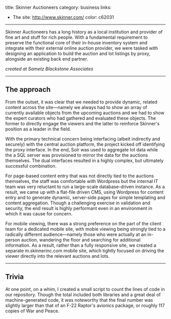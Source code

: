 title: Skinner Auctioneers
category: business
links:
 - The site: http://www.skinner.com/
color: c62031
-----------------

Skinner Auctioneers has a long history as a local institution and provider of fine art and stuff for rich people. With a fundamental requirement to preserve the functional core of their in-house inventory system and integrate with their external online auction provider, we were tasked with designing an application to build the auction and lot listings by proxy, alongside an existing back end partner.

_created at Sametz Blackstone Associates_

------------------

## The approach

From the outset, it was clear that we needed to provide dynamic, related content across the site—namely we always had to show an array of currently available objects from the upcoming auctions and we had to show the expert curators who had gathered and evaluated these objects. The former to directly engage the viewers and the latter to reinforce Skinner's position as a leader in the field.

With the primary technical concern being interfacing (albeit indirectly and securely) with the central auction platform, the project kicked off identifying the proxy interface. In the end, Solr was used to aggregate lot data while the a SQL server was provisioned to mirror the data for the auctions themselves. The dual interfaces resulted in a highly complex, but ultimately successful combination.

For page-based content entry that was not directly tied to the auctions themselves, the staff was comfortable with Wordpress but the internal IT team was very reluctant to run a large-scale database-driven instance. As a result, we came up with a flat-file driven CMS, using Wordpress for content entry and to generate dynamic, server-side pages for simple templating and content aggregation. Though a challenging exercise in validation and security, the end result is highly performant even in an environment in which it was cause for concern.

For mobile viewing, there was a strong preference on the part of the client team for a dedicated mobile site, with mobie viewing being strongly tied to a radically different audience—namely those who were actually at an in-person auction, wandering the floor and searching for additional information. As a result, rather than a fully responsive site, we created a separate m.skinnerinc.com mobile site, which tightly focused on driving the viewer directly into the relevant auctions and lots.

------------------------

## Trivia

At one point, on a whim, I created a small script to count the lines of code in our repository. Though the total included both libraries and a great deal of machine-generated code, it was noteworthy that the final number was slightly larger than that of an F-22 Raptor's avionics package, or roughly 117 copies of War and Peace.
